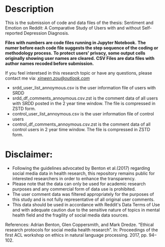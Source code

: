 # Description
This is the submission of code and data files of the thesis: Sentiment and Emotion on Reddit: A Comparative Study of Users with and without Self-reported Depression Diagnosis.

**Files with numbers are code files running in Jupyter Notebook.**
**The numer before each code file suggests the step sequence of the coding or methodology process.**
**To protect users' privacy, some output cells originally showing user names are cleared.** 
**CSV Files are data files with author names recoded before submission.**

If you feel interetsed in this research topic or have any questions, please contact me via: *xinwen.zou@outlook.com*

- srdd_user_list_annoymous.csv  is the user information file of users with SRDD
- srdd_df_comments_annoymous.csv.zst is the comment data of all users with SRDD posted in the 2 year time window. The file is compressed in ZSTD form.
- control_user_list_annoymous.csv is the user information file of control users
- control_df_comments_annoymous.csv.zst is the comment data of all control users in 2 year time window. The file is compressed in ZSTD form.



# Disclaimer:
- Following the guidelines advocated by Benton et al.(2017) regarding social media data in health research, this repository remains public for interested researchers in order to enhance the transparency.
- Please note that the data can only be used for academic research purposes and any commercial form of data use is prohibited.
- The user comment data was filtered appropriately for the purposes of this study and is not fully representative of all original user comments.
- This data should be used in accordance with Reddit's Data Terms of Use and with adequate caution due to the sensitive nature of topics in mental health field and the fragility of social media data sources.

References:
Adrian Benton, Glen Coppersmith, and Mark Dredze. “Ethical research protocols for social media health research”. In: Proceedings of the first ACL workshop on ethics in natural
language processing. 2017, pp. 94–102.
